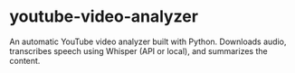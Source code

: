 # youtube-video-analyzer
An automatic YouTube video analyzer built with Python. Downloads audio, transcribes speech using Whisper (API or local), and summarizes the content.

